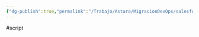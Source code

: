 ```yaml
---
{"dg-publish":true,"permalink":"/Trabajo/Astara/MigracionDevOps/salesforce/python scripts/mergerDX/"}
---
```



#script